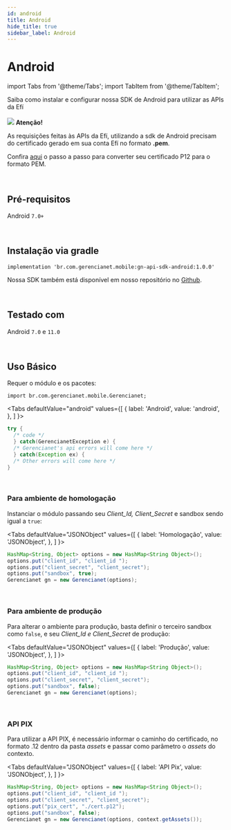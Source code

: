 ```yaml
---
id: android
title: Android
hide_title: true
sidebar_label: Android
---
```

<h1 className="titulo">Android</h1>

<div className="conteudo">

import Tabs from '@theme/Tabs';
import TabItem from '@theme/TabItem';


<!-- Embedding React components with MDX -->
<!-- fontWeight: 'bold', -->

<div className="subtitulo">
Saiba como instalar e configurar nossa SDK de Android para utilizar as APIs da Efí
</div>

<br/>

<div className="admonition admonition_caution">
<div>
    <img src="/img/exclamation-triangle-orange.svg"/> <b>Atenção!</b>
</div>
<p>As requisições feitas às APIs da Efí, utilizando a sdk de Android precisam do certificado gerado em sua conta Efí no formato <strong>.pem</strong>.</p>
<p>Confira <a href="/docs/api-pix/credenciais#conversão-de-certificado-p12-para-o-formato-pem" target="_blank">aqui</a> o passo a passo para converter seu certificado P12 para o formato PEM.</p>
</div>
<br/>

## Pré-requisitos

Android <code>7.0+</code>

<br/>

## Instalação via gradle

```
implementation 'br.com.gerencianet.mobile:gn-api-sdk-android:1.0.0'
```

Nossa SDK também está disponível em nosso repositório no <a href="https://github.com/gerencianet/gn-api-sdk-android" target="_blank">Github</a>.

<br/>

## Testado com

Android <code>7.0</code> e <code>11.0</code>

<br/>

## Uso Básico

Requer o módulo e os pacotes:

```
import br.com.gerencianet.mobile.Gerencianet;
```

<Tabs
  defaultValue="android"
  values={[
    { label: 'Android', value: 'android', },
  ]
}>

<TabItem value="android">

```java
try {
  /* code */
  } catch(GerencianetException e) {
  /* Gerencianet's api errors will come here */
  } catch(Exception ex) {
  /* Other errors will come here */
}
```

</TabItem>
</Tabs>

<br/>

### Para ambiente de homologação

Instanciar o módulo passando seu *Client_Id, Client_Secret* e sandbox sendo igual a `true`:


<Tabs
  defaultValue="JSONObject"
  values={[
    { label: 'Homologação', value: 'JSONObject', },
  ]
}>
<TabItem value="JSONObject">

```java
HashMap<String, Object> options = new HashMap<String Object>();
options.put("client_id", "client_id ");
options.put("client_secret", "client_secret");
options.put("sandbox", true);
Gerencianet gn = new Gerencianet(options);
```

</TabItem>
</Tabs>


<br/>

### Para ambiente de produção

Para alterar o ambiente para produção, basta definir o terceiro sandbox como ``false``, e seu *Client_Id e Client_Secret* de produção:

<Tabs
  defaultValue="JSONObject"
  values={[
    { label: 'Produção', value: 'JSONObject', },
  ]
}>
<TabItem value="JSONObject">

```java
HashMap<String, Object> options = new HashMap<String Object>();
options.put("client_id", "client_id ");
options.put("client_secret", "client_secret");
options.put("sandbox", false);
Gerencianet gn = new Gerencianet(options);
```

</TabItem>
</Tabs>

<br/>

### API PIX

Para utilizar a API PIX, é necessário informar o caminho do certificado, no formato .12 dentro da pasta _assets_ e passar como parâmetro o _assets_ do contexto.

<Tabs
  defaultValue="JSONObject"
  values={[
    { label: 'API Pix', value: 'JSONObject', },
  ]
}>
<TabItem value="JSONObject">

```java
HashMap<String, Object> options = new HashMap<String Object>();
options.put("client_id", "client_id ");
options.put("client_secret", "client_secret");
options.put("pix_cert", "./cert.p12");
options.put("sandbox", false);
Gerencianet gn = new Gerencianet(options, context.getAssets());
```

</TabItem>
</Tabs>


</div>